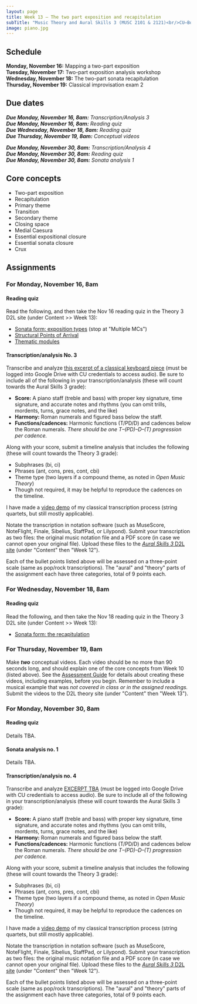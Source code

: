 ```yaml
---
layout: page
title: Week 13 – The two part exposition and recapitulation
subTitle: "Music Theory and Aural Skills 3 (MUSC 2101 & 2121)<br/>CU–Boulder, Fall 2015<br/>Kris Shaffer, Ph.D. – coordinator"
image: piano.jpg
---
```


## Schedule

**Monday, November 16:** Mapping a two-part exposition  
**Tuesday, November 17:** Two-part exposition analysis workshop  
**Wednesday, November 18:** The two-part sonata recapitulation  
**Thursday, November 19:** Classical improvisation exam 2


## Due dates

***Due Monday, November 16, 8am:*** *Transcription/Analysis 3*  
***Due Monday, November 16, 8am:*** *Reading quiz*  
***Due Wednesday, November 18, 8am:*** *Reading quiz*  
***Due Thursday, November 19, 8am:*** *Conceptual videos*  

***Due Monday, November 30, 8am:*** *Transcription/Analysis 4*  
***Due Monday, November 30, 8am:*** *Reading quiz*  
***Due Monday, November 30, 8am:*** *Sonata analysis 1*  


## Core concepts

- Two-part exposition  
- Recapitulation  
- Primary theme  
- Transition  
- Secondary theme  
- Closing space  
- Medial Caesura  
- Essential expositional closure  
- Essential sonata closure  
- Crux  



## Assignments

### For Monday, November 16, 8am

#### Reading quiz

Read the following, and then take the Nov 16 reading quiz in the Theory 3 D2L site (under Content >> Week 13):

- [Sonata form: exposition types](http://openmusictheory.com/SonataTheory-exposition.html) (stop at "Multiple MCs")  
- [Structural Points of Arrival](http://openmusictheory.com/sonataStructuralPointsOfArrival.html)  
- [Thematic modules](http://openmusictheory.com/sonataThematicModules.html)  


#### Transcription/analysis No. 3

Transcribe and analyze [this excerpt of a classical keyboard piece](https://drive.google.com/open?id=0B9o4hmKNoi6cUXdjQnNwXzd2VVk) (must be logged into Google Drive with CU credentials to access audio). Be sure to include all of the following in your transcription/analysis (these will count towards the Aural Skills 3 grade):

- **Score:** A piano staff (treble and bass) with proper key signature, time signature, and accurate notes and rhythms (you can omit trills, mordents, turns, grace notes, and the like)   
- **Harmony:** Roman numerals and figured bass below the staff.  
- **Functions/cadences:** Harmonic functions (T/PD/D) and cadences below the Roman numerals. *There should be one T–(PD)–D–(T) progression per cadence.*  

Along with your score, submit a timeline analysis that includes the following (these will count towards the Theory 3 grade):  

- Subphrases (bi, ci)  
- Phrases (ant, cons, pres, cont, cbi)  
- Theme type (two layers if a compound theme, as noted in *Open Music Theory*)  
- Though not required, it may be helpful to reproduce the cadences on the timeline.

I have made a [video demo](https://vimeo.com/119572881) of my classical transcription process (string quartets, but still mostly applicable).

Notate the transcription in notation software (such as MuseScore, NoteFlight, Finale, Sibelius, StaffPad, or Lilypond). Submit your transcription as two files: the original music notation file and a PDF score (in case we cannot open your original file). Upload these files to the [*Aural Skills 3* D2L site](https://learn.colorado.edu/d2l/home/120555) (under "Content" then "Week 12").

Each of the bullet points listed above will be assessed on a three-point scale (same as pop/rock transcriptions). The "aural" and "theory" parts of the assignment each have three categories, total of 9 points each.


### For Wednesday, November 18, 8am

#### Reading quiz

Read the following, and then take the Nov 18 reading quiz in the Theory 3 D2L site (under Content >> Week 13):

- [Sonata form: the recapitulation](http://openmusictheory.com/sonataRecap.html)


### For Thursday, November 19, 8am

Make ***two*** conceptual videos. Each video should be no more than 90 seconds long, and should explain one of the core concepts from Week 10 (listed above). See the [Assessment Guide](/assessments/) for details about creating these videos, including examples, before you begin. Remember to include a musical example that was *not covered in class or in the assigned readings.* Submit the videos to the D2L theory site (under "Content" then "Week 13").


### For Monday, November 30, 8am

#### Reading quiz

Details TBA.

#### Sonata analysis no. 1

Details TBA.

#### Transcription/analysis no. 4

Transcribe and analyze [EXCERPT TBA]() (must be logged into Google Drive with CU credentials to access audio). Be sure to include all of the following in your transcription/analysis (these will count towards the Aural Skills 3 grade):

- **Score:** A piano staff (treble and bass) with proper key signature, time signature, and accurate notes and rhythms (you can omit trills, mordents, turns, grace notes, and the like)   
- **Harmony:** Roman numerals and figured bass below the staff.  
- **Functions/cadences:** Harmonic functions (T/PD/D) and cadences below the Roman numerals. *There should be one T–(PD)–D–(T) progression per cadence.*  

Along with your score, submit a timeline analysis that includes the following (these will count towards the Theory 3 grade):  

- Subphrases (bi, ci)  
- Phrases (ant, cons, pres, cont, cbi)  
- Theme type (two layers if a compound theme, as noted in *Open Music Theory*)  
- Though not required, it may be helpful to reproduce the cadences on the timeline.

I have made a [video demo](https://vimeo.com/119572881) of my classical transcription process (string quartets, but still mostly applicable).

Notate the transcription in notation software (such as MuseScore, NoteFlight, Finale, Sibelius, StaffPad, or Lilypond). Submit your transcription as two files: the original music notation file and a PDF score (in case we cannot open your original file). Upload these files to the [*Aural Skills 3* D2L site](https://learn.colorado.edu/d2l/home/120555) (under "Content" then "Week 12").

Each of the bullet points listed above will be assessed on a three-point scale (same as pop/rock transcriptions). The "aural" and "theory" parts of the assignment each have three categories, total of 9 points each.